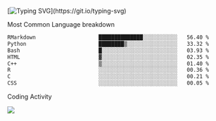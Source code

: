 [![Typing SVG](https://readme-typing-svg.demolab.com?font=Fira+Code&pause=1000&color=8873DE&width=435&lines=Hello+I'm+Ivy+Streeter!;I'm+interested+in+NGS+%26+genomics.+;Let's+connect!)](https://git.io/typing-svg)

Most Common Language breakdown
<!--START_SECTION:waka-->

```txt
RMarkdown                    ██████████████░░░░░░░░░░░   56.40 %
Python                       ████████▒░░░░░░░░░░░░░░░░   33.32 %
Bash                         █░░░░░░░░░░░░░░░░░░░░░░░░   03.93 %
HTML                         ▓░░░░░░░░░░░░░░░░░░░░░░░░   02.35 %
C++                          ▒░░░░░░░░░░░░░░░░░░░░░░░░   01.40 %
R                            ░░░░░░░░░░░░░░░░░░░░░░░░░   00.36 %
C                            ░░░░░░░░░░░░░░░░░░░░░░░░░   00.21 %
CSS                          ░░░░░░░░░░░░░░░░░░░░░░░░░   00.05 %
```

<!--END_SECTION:waka-->

Coding Activity

<a href="https://wakatime.com"><img src="https://wakatime.com/share/@9a4cf014-b079-4212-8684-4134c448a44a/94244a7a-7539-445b-b904-44f5db6b74c7.png" /></a>

